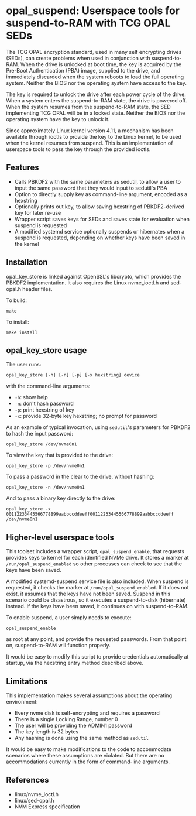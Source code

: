 opal\_suspend: Userspace tools for suspend-to-RAM with TCG OPAL SEDs
====================================================================

The TCG OPAL encryption standard, used in many self encrypting drives (SEDs),
can create problems when used in conjunction with suspend-to-RAM. When the
drive is unlocked at boot time, the key is acquired by the Pre-Boot
Authentication (PBA) image, supplied to the drive, and immediately discarded
when the system reboots to load the full operating system. Neither the BIOS
nor the operating system have access to the key.

The key is required to unlock the drive after each power cycle of the drive.
When a system enters the suspend-to-RAM state, the drive is powered off. When
the system resumes from the suspend-to-RAM state, the SED implementing TCG
OPAL will be in a locked state. Neither the BIOS nor the operating system
have the key to unlock it.

Since approximately Linux kernel version 4.11, a mechanism has been available
through ioctls to provide the key to the Linux kernel, to be used when the
kernel resumes from suspend. This is an implementation of userspace tools to
pass the key through the provided ioctls.

Features
--------

* Calls PBKDF2 with the same parameters as sedutil, to allow a user to input
  the same password that they would input to sedutil's PBA
* Option to directly supply key as command-line argument, encoded as a
  hexstring
* Optionally prints out key, to allow saving hexstring of PBKDF2-derived key
  for later re-use
* Wrapper script saves keys for SEDs and saves state for evaluation when
  suspend is requested
* A modified systemd service optionally suspends or hibernates when a suspend
  is requested, depending on whether keys have been saved in the kernel

Installation
------------

opal\_key\_store is linked against OpenSSL's libcrypto, which provides the
PBKDF2 implementation. It also requires the Linux nvme\_ioctl.h and 
sed-opal.h header files.

To build:

	make

To install:

	make install

opal\_key\_store usage
----------------------

The user runs:

	opal_key_store [-h] [-n] [-p] [-x hexstring] device

with the command-line arguments:

* `-h`: show help
* `-n`: don't hash password
* `-p`: print hexstring of key
* `-x`: provide 32-byte key hexstring; no prompt for password

As an example of typical invocation, using `sedutil`'s parameters for PBKDF2
to hash the input password:

	opal_key_store /dev/nvme0n1

To view the key that is provided to the drive:

	opal_key_store -p /dev/nvme0n1

To pass a password in the clear to the drive, without hashing:

	opal_key_store -n /dev/nvme0n1

And to pass a binary key directly to the drive:

	opal_key_store -x 00112233445566778899aabbccddeeff00112233445566778899aabbccddeeff /dev/nvme0n1

Higher-level userspace tools
----------------------------

This toolset includes a wrapper script, `opal_suspend_enable`, that requests
provides keys to kernel for each identified NVMe drive. It stores a marker at
`/run/opal_suspend_enabled` so other processes can check to see that the keys
have been saved.

A modified systemd-suspend.service file is also included. When suspend is
requested, it checks the marker at `/run/opal_suspend_enabled`. If it does
not exist, it assumes that the keys have not been saved. Suspend in this
scenario could be disastrous, so it executes a suspend-to-disk (hibernate)
instead. If the keys have been saved, it continues on with suspend-to-RAM.

To enable suspend, a user simply needs to execute:

	opal_suspend_enable

as root at any point, and provide the requested passwords. From that point on,
suspend-to-RAM will function properly.

It would be easy to modify this script to provide credentials automatically
at startup, via the hexstring entry method described above.

Limitations
-----------

This implementation makes several assumptions about the operating environment:

* Every nvme disk is self-encrypting and requires a password
* There is a single Locking Range, number 0
* The user will be providing the ADMIN1 password
* The key length is 32 bytes
* Any hashing is done using the same method as `sedutil`

It would be easy to make modifications to the code to accommodate scenarios
where these assumptions are violated. But there are no accommodations currently
in the form of command-line arguments.

References
----------

* linux/nvme\_ioctl.h
* linux/sed-opal.h
* NVM Express specification

